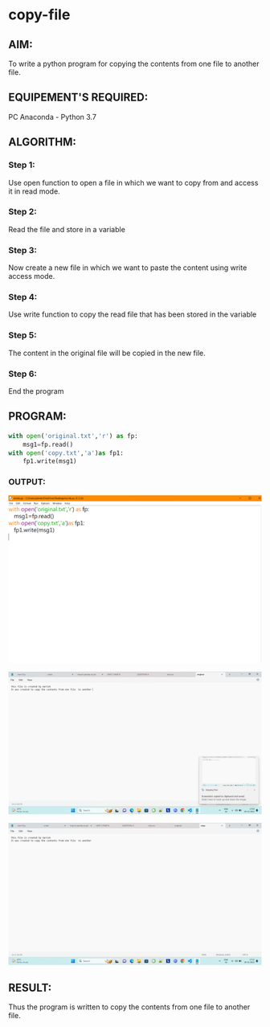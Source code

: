 # copy-file
## AIM:
To write a python program for copying the contents from one file to another file.
## EQUIPEMENT'S REQUIRED: 
PC
Anaconda - Python 3.7
## ALGORITHM: 
### Step 1:
Use open function to open a file in which we want to copy from and access it in read mode.

### Step 2:
Read the file and store in a variable

### Step 3:
Now create a new file in which we want to paste the content using write access mode.

### Step 4:
Use write function to copy the read file that has been stored in the variable

### Step 5:
The content in the original file will be copied in the new file.

### Step 6:
End the program
## PROGRAM:
```py
with open('original.txt','r') as fp:
    msg1=fp.read()
with open('copy.txt','a')as fp1:
    fp1.write(msg1)
```

### OUTPUT:

![](./p5.png)

![](./out1.png)

![](./o2.png)

## RESULT:
Thus the program is written to copy the contents from one file to another file.